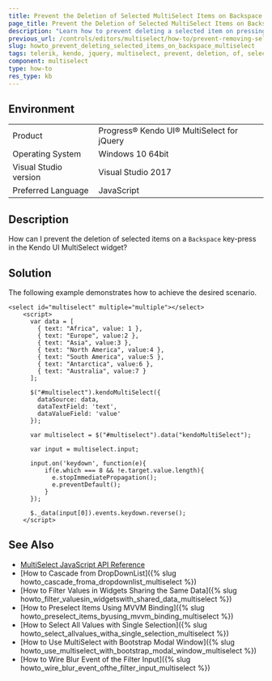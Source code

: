 ```yaml
---
title: Prevent the Deletion of Selected MultiSelect Items on Backspace
page_title: Prevent the Deletion of Selected MultiSelect Items on Backspace
description: "Learn how to prevent deleting a selected item on pressing the Backspace key in the input of the Kendo UI MultiSelect widget."
previous_url: /controls/editors/multiselect/how-to/prevent-removing-selected-items-on-backspace, /controls/editors/multiselect/how-to/selection/prevent-removing-selected-items-on-backspace
slug: howto_prevent_deleting_selected_items_on_backspace_multiselect
tags: telerik, kendo, jquery, multiselect, prevent, deletion, of, selected, items, on, backspace
component: multiselect
type: how-to
res_type: kb
---
```


## Environment

<table>
 <tr>
  <td>Product</td>
  <td>Progress® Kendo UI® MultiSelect for jQuery</td>
 </tr>
 <tr>
  <td>Operating System</td>
  <td>Windows 10 64bit</td>
 </tr>
 <tr>
  <td>Visual Studio version</td>
  <td>Visual Studio 2017</td>
 </tr>
 <tr>
  <td>Preferred Language</td>
  <td>JavaScript</td>
 </tr>
</table>

## Description

How can I prevent the deletion of selected items on a `Backspace` key-press in the Kendo UI MultiSelect widget?

## Solution

The following example demonstrates how to achieve the desired scenario.

```dojo
<select id="multiselect" multiple="multiple"></select>
    <script>
      var data = [
        { text: "Africa", value: 1 },
        { text: "Europe", value:2 },
        { text: "Asia", value:3 },
        { text: "North America", value:4 },
        { text: "South America", value:5 },
        { text: "Antarctica", value:6 },
        { text: "Australia", value:7 }
      ];

      $("#multiselect").kendoMultiSelect({
        dataSource: data,
        dataTextField: 'text',
        dataValueField: 'value'
      });

      var multiselect = $("#multiselect").data("kendoMultiSelect");

      var input = multiselect.input;

      input.on('keydown', function(e){
          if(e.which === 8 && !e.target.value.length){
            e.stopImmediatePropagation();  
            e.preventDefault();
          }
      });

      $._data(input[0]).events.keydown.reverse();
    </script>
```

## See Also

* [MultiSelect JavaScript API Reference](/api/javascript/ui/multiselect)
* [How to Cascade from DropDownList]({% slug howto_cascade_froma_dropdownlist_multiselect %})
* [How to Filter Values in Widgets Sharing the Same Data]({% slug howto_filter_valuesin_widgetswith_shared_data_multiselect %})
* [How to Preselect Items Using MVVM Binding]({% slug howto_preselect_items_byusing_mvvm_binding_multiselect %})
* [How to Select All Values with Single Selection]({% slug howto_select_allvalues_witha_single_selection_multiselect %})
* [How to Use MultiSelect with Bootstrap Modal Window]({% slug howto_use_multiselect_with_bootstrap_modal_window_multiselect %})
* [How to Wire Blur Event of the Filter Input]({% slug howto_wire_blur_event_ofthe_filtеr_input_multiselect %})
